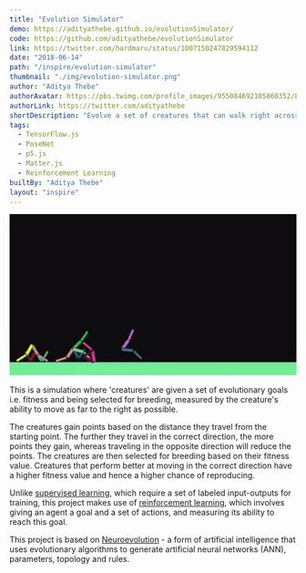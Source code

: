 ```yaml
---
title: "Evolution Simulator"
demo: https://adityathebe.github.io/evolutionSimulator/
code: https://github.com/adityathebe/evolutionSimulator
link: https://twitter.com/hardmaru/status/1007150247829594112
date: "2018-06-14"
path: "/inspire/evolution-simulator"
thumbnail: "./img/evolution-simulator.png"
author: "Aditya Thebe"
authorAvatar: https://pbs.twimg.com/profile_images/955084692105060352/EdQsyRYc_400x400.jpg
authorLink: https://twitter.com/adityathebe
shortDescription: "Evolve a set of creatures that can walk right across the screen"
tags:
  - TensorFlow.js
  - PoseNet
  - p5.js
  - Matter.js
  - Reinforcement Learning
builtBy: "Aditya Thebe"
layout: "inspire"
---
```


![Animation](./img/evolution-simulator.gif)

This is a simulation where 'creatures' are given a set of
evolutionary goals i.e. fitness and being selected for breeding, measured by the creature's ability to move as
far to the right as possible.

The creatures gain points based on the distance they travel from the starting point.
The further they travel in the correct direction, the more points they gain,
whereas traveling in the opposite direction will reduce the points.
The creatures are then selected for breeding based on their fitness value.
Creatures that perform better at moving in the correct direction have a
higher fitness value and hence a higher chance of reproducing.

Unlike [supervised learning](https://en.wikipedia.org/wiki/Supervised_learning),
which require a set of labeled input-outputs for training,
this project makes use of
[reinforcement learning](https://en.wikipedia.org/wiki/Reinforcement_learning),
which involves giving an agent a goal and a set of actions, and measuring
its ability to reach this goal.

This project is based on [Neuroevolution](https://en.wikipedia.org/wiki/Neuroevolution) -
a form of artificial intelligence that uses evolutionary algorithms to
generate artificial neural networks (ANN), parameters, topology and rules.
